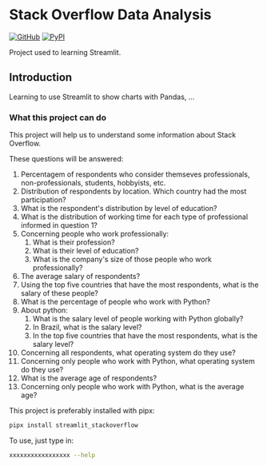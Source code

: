 # Stack Overflow Data Analysis
[![GitHub][github_badge]][github_link] [![PyPI][pypi_badge]][pypi_link] 

Project used to learning Streamlit.

## Introduction

Learning to use Streamlit to show charts with Pandas, ...

### What this project can do

This project will help us to understand some information about Stack Overflow.

These questions will be answered:

1. Percentagem of respondents who consider themseves professionals, non-professionals, students, hobbyists, etc.
2. Distribution of respondents by location. Which country had the most participation?
3. What is the respondent's distribution by level of education?
4. What is the distribution of working time for each type of professional informed in question 1?
5. Concerning people who work professionally:
    1. What is their profession?
    2. What is their level of education?
    3. What is the company's size of those people who work professionally?
6. The average salary of respondents?
7. Using the top five countries that have the most respondents, what is the salary of these people?
8. What is the percentage of people who work with Python?
9. About python:
    1. What is the salary level of people working with Python globally?
    2. In Brazil, what is the salary level?
    3. In the top five countries that have the most respondents, what is the salary level?
10. Concerning all respondents, what operating system do they use?
11. Concerning only people who work with Python, what operating system do they use?
12. What is the average age of respondents?
13. Concerning only people who work with Python, what is the average age?

This project is preferably installed with pipx:

```bash
pipx install streamlit_stackoverflow
```

To use, just type in:

```bash
xxxxxxxxxxxxxxxxx --help
```

[github_badge]: https://badgen.net/badge/icon/GitHub?icon=github&color=black&label
[github_link]: https://github.com/jpaulorc/streamlit_stackoverflow

[pypi_badge]: https://badgen.net/pypi/v/streamlit-stackoverflow?icon=pypi&color=black&label
[pypi_link]: https://pypi.org/project/streamlit-stackoverflow/
